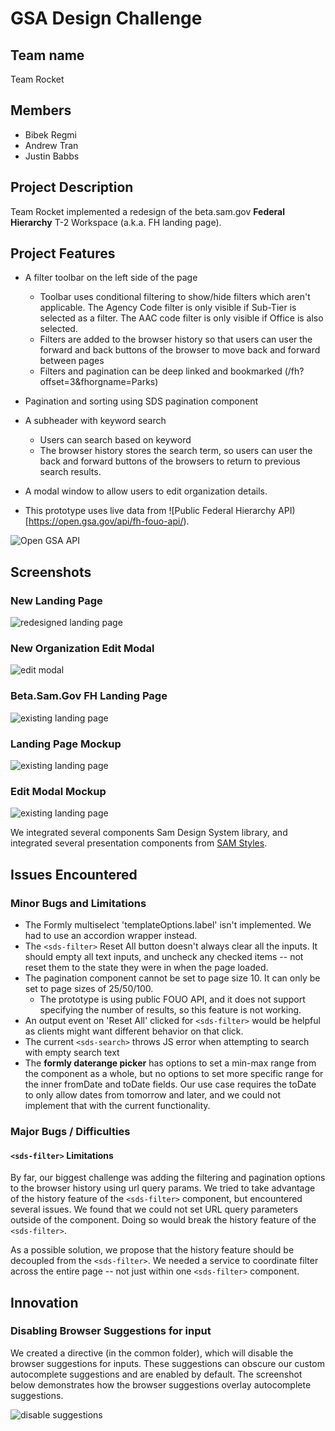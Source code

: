 # GSA Design Challenge

## Team name

Team Rocket

## Members

* Bibek Regmi
* Andrew Tran
* Justin Babbs

## Project Description

Team Rocket implemented a redesign of the beta.sam.gov **Federal Hierarchy** T-2 Workspace (a.k.a. FH landing page).

## Project Features

* A filter toolbar on the left side of the page
  * Toolbar uses conditional filtering to show/hide filters which aren't applicable. The Agency Code filter is only visible if Sub-Tier is selected as a filter. The AAC code filter is only visible if Office is also selected.
  * Filters are added to the browser history so that users can user the forward and back buttons of the browser to move back and forward between pages
  * Filters and pagination can be deep linked and bookmarked (/fh?offset=3&fhorgname=Parks)

* Pagination and sorting using SDS pagination component

* A subheader with keyword search
  * Users can search based on keyword
  * The browser history stores the search term, so users can user the back and forward buttons of the browsers to return to previous search results.

* A modal window to allow users to edit organization details.

* This prototype uses live data from ![Public Federal Hierarchy API)[https://open.gsa.gov/api/fh-fouo-api/).

![Open GSA API](imgs/open_gsa.PNG)

## Screenshots

### New Landing Page

![redesigned landing page](imgs/redesigned_landing_page.png)

### New Organization Edit Modal

![edit modal](imgs/edit_modal.png)

### Beta.Sam.Gov FH Landing Page

![existing landing page](imgs/beta_sam_fh_landing_page.png) 

### Landing Page Mockup
 
![existing landing page](imgs/landing_mockup.png)

### Edit Modal Mockup
 
![existing landing page](imgs/edit_modal_mockup.png) 
 
 We integrated several components Sam Design System library, and integrated several presentation components from [SAM Styles](https://federalist-0ad5a602-ca98-4a7e-8d6e-d9ece7bc4cf8.app.cloud.gov/site/gsa/sam-styles/index.html).

## Issues Encountered

### Minor Bugs and Limitations

* The Formly multiselect 'templateOptions.label' isn't implemented. We had to use an accordion wrapper instead.
* The `<sds-filter>` Reset All button doesn't always clear all the inputs. It should empty all text inputs, and uncheck any checked items -- not reset them to the state they were in when the page loaded.
* The pagination component cannot be set to page size 10. It can only be set to page sizes of 25/50/100.
  * The prototype is using public FOUO API, and it does not support specifying the number of results, so this feature is not working.
* An output event on 'Reset All' clicked for `<sds-filter>` would be helpful as clients might want different behavior on that click.
* The current `<sds-search>` throws JS error when attempting to search with empty search text
* The **formly daterange picker** has options to set a min-max range from the component as a whole, but no options to set more specific range for the inner fromDate and toDate fields. Our use case requires the toDate to only allow dates from tomorrow and later, and we could not implement that with the current functionality.

### Major Bugs / Difficulties

#### `<sds-filter>` Limitations

By far, our biggest challenge was adding the filtering and pagination options to the browser history using url query params. We tried to take advantage of the history feature of the `<sds-filter>` component, but encountered several issues. We found that we could not set URL query parameters outside of the component. Doing so would break the history feature of the `<sds-filter>`.

As a possible solution, we propose that the history feature should be decoupled from the `<sds-filter>`. We needed a service to coordinate filter across the entire page -- not just within one `<sds-filter>` component.

## Innovation

### Disabling Browser Suggestions for input

We created a directive (in the common folder), which will disable the browser suggestions for inputs. These suggestions can obscure our custom autocomplete suggestions and are enabled by default. The screenshot below demonstrates how the browser suggestions overlay autocomplete suggestions.

![disable suggestions](imgs/disable_suggestions.png)
